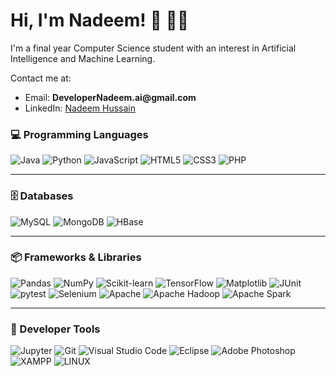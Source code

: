 <div>
    <h1>Hi, I'm Nadeem! 👋 👨‍💻</h1>
    <p>I'm a final year Computer Science student with an interest in Artificial Intelligence and Machine Learning.</p>
    <p>Contact me at:</p>
    <ul>
        <li>Email: <Strong>DeveloperNadeem.ai@gmail.com</Strong></li>
        <li>LinkedIn: <a href="https://www.linkedin.com/in/mnadeemhussain/">Nadeem Hussain</a></li>
    </ul>
</div>

### 💻 Programming Languages  
![Java](https://img.shields.io/badge/Java-%23FFC300.svg?style=for-the-badge&logo=java&logoColor=white) ![Python](https://img.shields.io/badge/Python-%233776AB.svg?style=for-the-badge&logo=python&logoColor=white) ![JavaScript](https://img.shields.io/badge/javascript-%23323330.svg?style=for-the-badge&logo=javascript&logoColor=%23F7DF1E) ![HTML5](https://img.shields.io/badge/html5-%23E34F26.svg?style=for-the-badge&logo=html5&logoColor=white) ![CSS3](https://img.shields.io/badge/css3-%231572B6.svg?style=for-the-badge&logo=css3&logoColor=white) ![PHP](https://img.shields.io/badge/php-%23777BB4.svg?style=for-the-badge&logo=php&logoColor=white)

---

### 🗄️ Databases  
![MySQL](https://img.shields.io/badge/mysql-%2300f.svg?style=for-the-badge&logo=mysql&logoColor=white) ![MongoDB](https://img.shields.io/badge/mongodb-%2347A248.svg?style=for-the-badge&logo=mongodb&logoColor=white) ![HBase](https://img.shields.io/badge/HBase-%23FF6F00.svg?style=for-the-badge&logo=apachehadoop&logoColor=white)

---

### 📦 Frameworks & Libraries  
![Pandas](https://img.shields.io/badge/Pandas-%23150458.svg?style=for-the-badge&logo=pandas&logoColor=white) ![NumPy](https://img.shields.io/badge/NumPy-%23013243.svg?style=for-the-badge&logo=numpy&logoColor=white) ![Scikit-learn](https://img.shields.io/badge/scikit--learn-%23F7931E.svg?style=for-the-badge&logo=scikit-learn&logoColor=white) ![TensorFlow](https://img.shields.io/badge/TensorFlow-%23FF6F00.svg?style=for-the-badge&logo=tensorflow&logoColor=white) ![Matplotlib](https://img.shields.io/badge/Matplotlib-%23007ACC.svg?style=for-the-badge&logo=matplotlib&logoColor=white) ![JUnit](https://img.shields.io/badge/JUnit-25A162.svg?style=for-the-badge&logo=java&logoColor=white) ![pytest](https://img.shields.io/badge/pytest-%230A9EDC.svg?style=for-the-badge&logo=python&logoColor=white) ![Selenium](https://img.shields.io/badge/Selenium-%2343B02A.svg?style=for-the-badge&logo=selenium&logoColor=white) ![Apache](https://img.shields.io/badge/apache-%23D42029.svg?style=for-the-badge&logo=apache&logoColor=white) ![Apache Hadoop](https://img.shields.io/badge/Hadoop-%23232F3E.svg?style=for-the-badge&logo=apache&logoColor=white) ![Apache Spark](https://img.shields.io/badge/Spark-%23E25A1C.svg?style=for-the-badge&logo=apachespark&logoColor=white)

---

### 🧰 Developer Tools  
![Jupyter](https://img.shields.io/badge/Jupyter-%23F37626.svg?style=for-the-badge&logo=jupyter&logoColor=white) ![Git](https://img.shields.io/badge/Git-%23F05032.svg?style=for-the-badge&logo=git&logoColor=white) ![Visual Studio Code](https://img.shields.io/badge/VS%20Code-%23007ACC.svg?style=for-the-badge&logo=visual-studio-code&logoColor=white) ![Eclipse](https://img.shields.io/badge/Eclipse-2C2255?style=for-the-badge&logo=eclipse&logoColor=white) ![Adobe Photoshop](https://img.shields.io/badge/adobephotoshop-%2331A8FF.svg?style=for-the-badge&logo=adobephotoshop&logoColor=white) ![XAMPP](https://img.shields.io/badge/XAMPP-FB7A24?style=for-the-badge&logo=xampp&logoColor=white) ![LINUX](https://img.shields.io/badge/Linux-FCC624?style=for-the-badge&logo=linux&logoColor=black)
